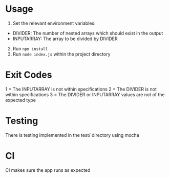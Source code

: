 # Usage
1. Set the relevant environment variables:

- DIVIDER: The number of nested arrays which should exist in the output
- INPUTARRAY: The array to be divided by DIVIDER

2. Run `npm install`
3. Run `node index.js` within the project directory

# Exit Codes

1 = The INPUTARRAY is not within specifications
2 = The DIVIDER is not within specifications
3 = The DIVIDER or INPUTARRAY values are not of the expected type

# Testing
There is testing implemented in the test/ directory using mocha

# CI
CI makes sure the app runs as expected

